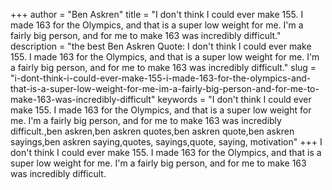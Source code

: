 +++
author = "Ben Askren"
title = "I don't think I could ever make 155. I made 163 for the Olympics, and that is a super low weight for me. I'm a fairly big person, and for me to make 163 was incredibly difficult."
description = "the best Ben Askren Quote: I don't think I could ever make 155. I made 163 for the Olympics, and that is a super low weight for me. I'm a fairly big person, and for me to make 163 was incredibly difficult."
slug = "i-dont-think-i-could-ever-make-155-i-made-163-for-the-olympics-and-that-is-a-super-low-weight-for-me-im-a-fairly-big-person-and-for-me-to-make-163-was-incredibly-difficult"
keywords = "I don't think I could ever make 155. I made 163 for the Olympics, and that is a super low weight for me. I'm a fairly big person, and for me to make 163 was incredibly difficult.,ben askren,ben askren quotes,ben askren quote,ben askren sayings,ben askren saying,quotes, sayings,quote, saying, motivation"
+++
I don't think I could ever make 155. I made 163 for the Olympics, and that is a super low weight for me. I'm a fairly big person, and for me to make 163 was incredibly difficult.
